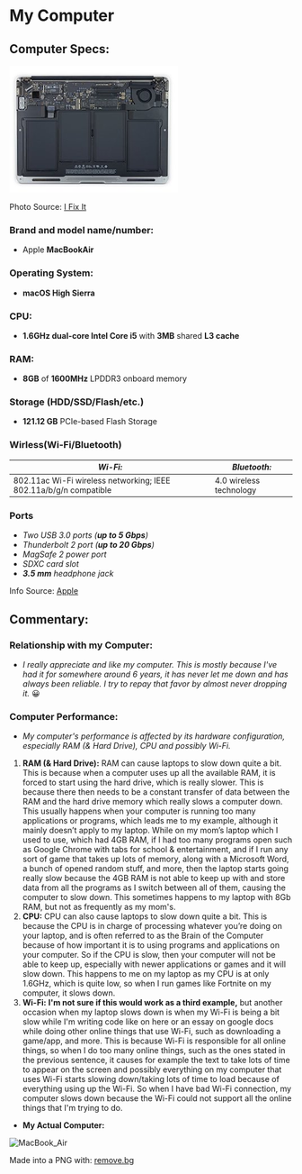 # My Computer
## Computer Specs:
![MacBook_Air-Hardware](Laptop_Hardware.jpg)

Photo Source: [I Fix It](https://www.ifixit.com/Teardown/MacBook+Air+13-Inch+Early+2015+Teardown/38266)
### Brand and model name/number:
* Apple **MacBookAir**
### Operating System:
* __macOS High Sierra__
### CPU:
* **1.6GHz dual-core Intel Core i5** with **3MB** shared **L3 cache**
### RAM:
* **8GB** of **1600MHz** LPDDR3 onboard memory
### Storage (HDD/SSD/Flash/etc.)
* __121.12 GB__ PCIe-based Flash Storage
### Wirless(Wi-Fi/Bluetooth)
| _Wi-Fi:_ | _Bluetooth:_ |
| ----------- | ----------- |
| 802.11ac Wi-Fi wireless networking; IEEE 802.11a/b/g/n compatible | 4.0 wireless technology |
### Ports
* *Two USB 3.0 ports (__up to 5 Gbps__)*
* _Thunderbolt 2 port (__up to 20 Gbps__)_
* *MagSafe 2 power port*
* _SDXC card slot_
* *__3.5 mm__ headphone jack*

Info Source: [Apple](https://support.apple.com/kb/sp714?locale=en_JO)

## Commentary:
### Relationship with my Computer:
* *I really appreciate and like my computer. This is mostly because I've had it for somewhere around 6 years, it has never let me down and has always been reliable. I try to repay that favor by almost never dropping it.* 😀
### Computer Performance:
* *My computer's performance is affected by its hardware configuration, especially RAM (& Hard Drive), CPU and possibly Wi-Fi.*
1. **RAM (& Hard Drive):** RAM can cause laptops to slow down quite a bit. This is because when a computer uses up all the available RAM, it is forced to start using the hard drive, which is really slower. This is because there then needs to be a constant transfer of data between the RAM and the hard drive memory which really slows a computer down. This usually happens when your computer is running too many applications or programs, which leads me to my example, although it mainly doesn’t apply to my laptop. While on my mom’s laptop which I used to use, which had 4GB RAM, if I had too many programs open such as Google Chrome with tabs for school & entertainment, and if I run any sort of game that takes up lots of memory, along with a Microsoft Word, a bunch of opened random stuff, and more, then the laptop starts going really slow because the 4GB RAM is not able to keep up with and store data from all the programs as I switch between all of them, causing the computer to slow down. This sometimes happens to my laptop with 8Gb RAM, but not as frequently as my mom's.
2. **CPU:**  CPU can also cause laptops to slow down quite a bit. This is because the CPU is in charge of processing whatever you’re doing on your laptop, and is often referred to as the Brain of the Computer because of how important it is to using programs and applications on your computer. So if the CPU is slow, then your computer will not be able to keep up, especially with newer applications or games and it will slow down. This happens to me on my laptop as my CPU is at only 1.6GHz, which is quite low, so when I run games like Fortnite on my computer, it slows down.
3. **Wi-Fi:** **I'm not sure if this would work as a third example,** but another occasion when my laptop slows down is when my Wi-Fi is being a bit slow while I'm writing code like on here or an essay on google docs while doing other online things that use Wi-Fi, such as downloading a game/app, and more. This is because Wi-Fi is responsible for all online things, so when I do too many online things, such as the ones stated in the previous sentence, it causes for example the text to take lots of time to appear on the screen and possibly everything on my computer that uses Wi-Fi starts slowing down/taking lots of time to load because of everything using up the Wi-Fi. So when I have bad Wi-Fi connection, my computer slows down because the Wi-Fi could not support all the online things that I'm trying to do.
* __My Actual Computer:__

![MacBook_Air](https://user-images.githubusercontent.com/89781925/131555614-d86f9b34-afe9-4bd8-ac59-1d59dacc5402.png)

Made into a PNG with: [remove.bg](remove.bg)
